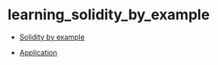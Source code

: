 # learning_solidity_by_example

- [Solidity by example](https://github.com/CuongDuong2710/learning_solidity_by_example/tree/master/solidity_by_example)

- [Application](https://github.com/CuongDuong2710/learning_solidity_by_example/tree/master/applications)

